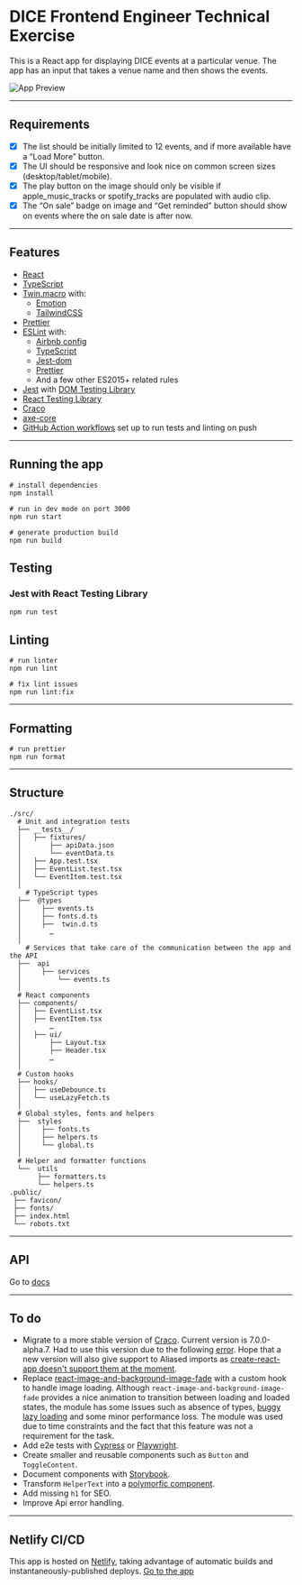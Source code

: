 # DICE Frontend Engineer Technical Exercise

This is a React app for displaying DICE events at a particular venue. The app has an input that takes a venue name and then shows the events.

![App Preview](https://i.imgur.com/ymCMBBP.png)

---

## Requirements

- [x] The list should be initially limited to 12 events, and if more available have a “Load More” button.
- [x] The UI should be responsive and look nice on common screen sizes (desktop/tablet/mobile).
- [x] The play button on the image should only be visible if apple_music_tracks or spotify_tracks are populated with audio clip.
- [x] The “On sale” badge on image and “Get reminded” button should show on events where the on sale date is after now.

---

## Features

- [React](https://reactjs.org/)
- [TypeScript](https://www.typescriptlang.org/)
- [Twin.macro](https://github.com/ben-rogerson/twin.macro) with:
  - [Emotion](https://emotion.sh/docs/introduction)
  - [TailwindCSS](https://tailwindcss.com/)
- [Prettier](https://prettier.io/)
- [ESLint](https://eslint.org/) with:
  - [Airbnb config](https://github.com/airbnb/javascript)
  - [TypeScript](https://www.npmjs.com/package/@typescript-eslint/eslint-plugin)
  - [Jest-dom](https://github.com/testing-library/eslint-plugin-jest-dom)
  - [Prettier](https://github.com/prettier/eslint-config-prettier)
  - And a few other ES2015+ related rules
- [Jest](https://jestjs.io) with [DOM Testing Library](https://testing-library.com/docs/dom-testing-library/)
- [React Testing Library](https://testing-library.com/docs/react-testing-library/)
- [Craco](https://github.com/dilanx/craco)
- [axe-core](https://www.npmjs.com/package/@craco/craco)
- [GitHub Action workflows](https://github.com/features/actions) set up to run tests and linting on push

---

## Running the app

```
# install dependencies
npm install

# run in dev mode on port 3000
npm run start

# generate production build
npm run build
```

## Testing

### Jest with React Testing Library

```
npm run test
```

## Linting

```
# run linter
npm run lint

# fix lint issues
npm run lint:fix
```

---

## Formatting

```
# run prettier
npm run format
```

---

## Structure

```
./src/
  # Unit and integration tests
  ├── __tests__/
  │   ├── fixtures/
  │       ├── apiData.json
  │       └── eventData.ts
  │   ├── App.test.tsx
  │   ├── EventList.test.tsx
  │   └── EventItem.test.tsx
  │
    # TypeScript types
  ├──  @types
  │     ├── events.ts
  │     ├── fonts.d.ts
  │     ├──  twin.d.ts
  │       …
  │
    # Services that take care of the communication between the app and the API
  ├──  api
  │     ├── services
  │         └── events.ts
  │
  # React components
  ├── components/
  │   ├── EventList.tsx
  │   ├── EventItem.tsx
  │       …
  │   ├── ui/
  │       ├── Layout.tsx
  │       ├── Header.tsx
  │       …
  │
  # Custom hooks
  ├── hooks/
  │   ├── useDebounce.ts
  │   └── useLazyFetch.ts
  │
  # Global styles, fonts and helpers
  ├──  styles
  │     ├── fonts.ts
  │     ├── helpers.ts
  │     └── global.ts
  │
  # Helper and formatter functions
  └──  utils
       ├── formatters.ts
       └── helpers.ts
.public/
 ├── favicon/
 ├── fonts/
 ├── index.html
 └── robots.txt
```

---

## API

Go to [docs](https://dicefm.stoplight.io/docs/event-details-spec/aa8b542c6515b-get-list-of-events)

---

## To do

- Migrate to a more stable version of [Craco](https://github.com/dilanx/craco). Current version is 7.0.0-alpha.7. Had to use this version due to the following [error](https://github.com/dilanx/craco/issues/425). Hope that a new version will also give support to Aliased imports as [create-react-app doesn't support them at the moment](https://github.com/facebook/create-react-app/issues/12047).
- Replace [react-image-and-background-image-fade](https://github.com/nckblu/react-image-and-background-image-fade) with a custom hook to handle image loading. Although `react-image-and-background-image-fade` provides a nice animation to transition between loading and loaded states, the module has some issues such as absence of types, [buggy ️lazy loading](https://reactjs.org/docs/strict-mode.html#warning-about-deprecated-finddomnode-usage) and some minor performance loss. The module was used due to time constraints and the fact that this feature was not a requirement for the task.
- Add e2e tests with [Cypress](https://www.cypress.io/) or [Playwright](https://playwright.dev/).
- Create smaller and reusable components such as `Button` and `ToggleContent`.
- Document components with [Storybook](https://storybook.js.org/).
- Transform `HelperText` into a [polymorfic component](https://blog.logrocket.com/build-strongly-typed-polymorphic-components-react-typescript/).
- Add missing `h1` for SEO.
- Improve Api error handling.

---

## Netlify CI/CD

This app is hosted on [Netlify](https://www.netlify.com/), taking advantage of automatic builds and instantaneously-published deploys.
[Go to the app](https://peppy-nougat-f55629.netlify.app/)

